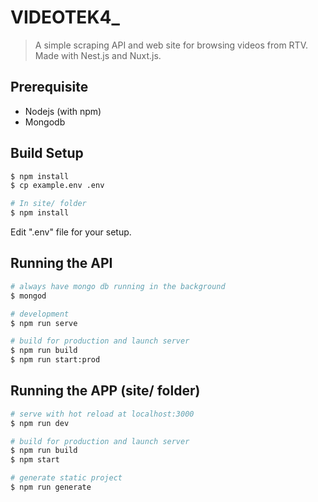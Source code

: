# VIDEOTEK4_

> A simple scraping API and web site for browsing videos from RTV. Made with Nest.js and Nuxt.js.

## Prerequisite

* Nodejs (with npm)
* Mongodb

## Build Setup

```bash
$ npm install
$ cp example.env .env

# In site/ folder
$ npm install
```
Edit ".env" file for your setup.

## Running the API

```bash
# always have mongo db running in the background
$ mongod

# development
$ npm run serve

# build for production and launch server
$ npm run build
$ npm run start:prod
```

## Running the APP (site/ folder)

``` bash
# serve with hot reload at localhost:3000
$ npm run dev

# build for production and launch server
$ npm run build
$ npm start

# generate static project
$ npm run generate
```
